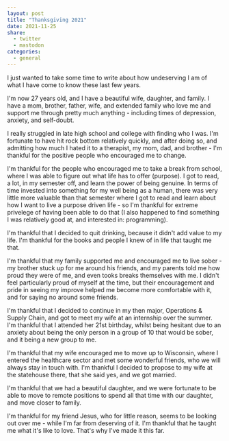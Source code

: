 ```yaml
---
layout: post
title: "Thanksgiving 2021"
date: 2021-11-25
share:
  - twitter
  - mastodon
categories:
  - general
---
```


I just wanted to take some time to write about how undeserving I am of what I have come to know these last few years. 

I'm now 27 years old, and I have a beautiful wife, daughter, and family. I have a mom, brother, father, wife, and extended family who love me and support me through pretty much anything - including times of depression, anxiety, and self-doubt.

I really struggled in late high school and college with finding who I was. I'm fortunate to have hit rock bottom relatively quickly, and after doing so, and admitting how much I hated it to a therapist, my mom, dad, and brother - I'm thankful for the positive people who encouraged me to change. 

I'm thankful for the people who encouraged me to take a break from school, where I was able to figure out what life has to offer (purpose). I got to read, a lot, in my semester off, and learn the power of being genuine. In terms of time invested into something for my well being as a human, there was very little more valuable than that semester where I got to read and learn about how I want to live a purpose driven life - so I'm thankful for extreme privelege of having been able to do that (I also happened to find something I was relatively good at, and interested in: programming).

I'm thankful that I decided to quit drinking, because it didn't add value to my life. I'm thankful for the books and people I knew of in life that taught me that.

I'm thankful that my family supported me and encouraged me to live sober - my brother stuck up for me around his friends, and my parents told me how proud they were of me, and even tooks breaks themselves with me. I didn't feel particularly proud of myself at the time, but their encouragement and pride in seeing my improve helped me become more comfortable with it, and for saying no around some friends. 

I'm thankful that I decided to continue in my then major, Operations & Supply Chain, and got to meet my wife at an internship over the summer. I'm thankful that I attended her 21st birthday, whilst being hesitant due to an anxiety about being the only person in a group of 10 that would be sober, and it being a new group to me.

I'm thankful that my wife encouraged me to move up to Wisconsin, where I entered the healthcare sector and met some wonderful friends, who we will always stay in touch with. I'm thankful I decided to propose to my wife at the statehouse there, that she said yes, and we got married.

I'm thankful that we had a beautiful daughter, and we were fortunate to be able to move to remote positions to spend all that time with our daughter, and move closer to family.

I'm thankful for my friend Jesus, who for little reason, seems to be looking out over me - while I'm far from deserving of it. I'm thankful that he taught me what it's like to love. That's why I've made it this far. 